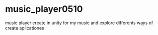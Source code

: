 # music_player0510
music player create in unity for my music and explore differents ways of create aplicationes 
